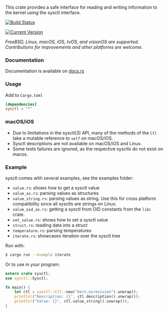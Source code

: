 This crate provides a safe interface for reading and writing information to the kernel using the sysctl interface.

[![Build Status](https://api.cirrus-ci.com/github/johalun/sysctl-rs.svg)](https://cirrus-ci.com/github/johalun/sysctl-rs/master)

[![Current Version](https://img.shields.io/crates/v/sysctl.svg)](https://crates.io/crates/sysctl)


*FreeBSD, Linux, macOS, iOS, tvOS, and visionOS are supported.*
*Contributions for improvements and other platforms are welcome.*

### Documentation

Documentation is available on [docs.rs](https://docs.rs/sysctl)

### Usage

Add to `Cargo.toml`

```toml
[dependencies]
sysctl = "*"
```

### macOS/iOS

* Due to limitations in the sysctl(3) API, many of the methods of
  the `Ctl` take a mutable reference to `self` on macOS/iOS.
* Sysctl descriptions are not available on macOS/iOS and Linux.
* Some tests failures are ignored, as the respective sysctls do not
  exist on macos.

### Example

sysctl comes with several examples, see the examples folder:

* `value.rs`: shows how to get a sysctl value
* `value_as.rs`: parsing values as structures
* `value_string.rs`: parsing values as string. Use this for cross platform compatibility since all sysctls are strings on Linux.
* `value_oid_as.rs`: getting a sysctl from OID constants from the `libc` crate.
* `set_value.rs`: shows how to set a sysctl value
* `struct.rs`: reading data into a struct
* `temperature.rs`: parsing temperatures
* `iterate.rs`: showcases iteration over the sysctl tree

Run with:

```sh
$ cargo run --example iterate
```

Or to use in your program:

```rust
extern crate sysctl;
use sysctl::Sysctl;

fn main() {
    let ctl = sysctl::Ctl::new("kern.osrevision").unwrap();
    println!("Description: {}", ctl.description().unwrap());
    println!("Value: {}", ctl.value_string().unwrap());
}
```

